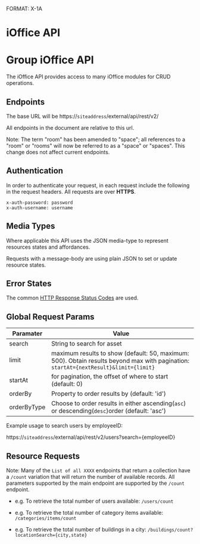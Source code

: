 FORMAT: X-1A
# iOffice API

# Group iOffice API
The iOffice API provides access to many iOffice modules for CRUD operations.

## Endpoints
The base URL will be https://`siteaddress`/external/api/rest/v2/

All endpoints in the document are relative to this url.

Note: The term "room" has been amended to "space"; all references to a "room" or "rooms" will now be referred to as a "space" or "spaces". This change does not affect current endpoints.  

## Authentication
In order to authenticate your request, in each request include the following in the request headers.
All requests are over **HTTPS**.

```http
x-auth-password: password
x-auth-username: username
```

## Media Types
Where applicable this API uses the JSON media-type to represent resources states and affordances.

Requests with a message-body are using plain JSON to set or update resource states.

## Error States
The common [HTTP Response Status Codes](https://github.com/for-GET/know-your-http-well/blob/master/status-codes.md) are used.

## Global Request Params
| Paramater  | Value |
| ------------- | ------------- |
| search | String to search for asset  |
| limit | maximum results to show (default: 50, maximum: 500). Obtain results beyond max with pagination: `startAt={nextResult}&limit={limit}`  |
| startAt | for pagination, the offset of where to start (default: 0)  |
| orderBy | Property to order results by (default: 'id')  |
| orderByType | Choose to order results in either ascending(`asc`) or descending(`desc`)order (default: 'asc')  |

Example usage to search users by employeeID:

https://`siteaddress`/external/api/rest/v2/users?search={employeeID}

## Resource Requests

Note: Many of the `List of all XXXX` endpoints that return a collection have a `/count` variation that will return the number of available records. All parameters supported by the main endpoint are supported by the `/count` endpoint. 


+ e.g. To retrieve the total number of users available: `/users/count`
	
+ e.g. To retrieve the total number of category items available: `/categories/items/count`

+ e.g. To retrieve the total number of buildings in a city: `/buildings/count?locationSearch={city,state}`
	


<!-- include(endpoints/user.md) -->

<!-- include(endpoints/move.md) -->

<!-- include(endpoints/mail.md) -->

<!-- include(endpoints/contact.md) -->

<!-- include(endpoints/building.md) -->

<!-- include(endpoints/country.md) -->

<!-- include(endpoints/floor.md) -->

<!-- include(endpoints/room.md) -->

<!-- include(endpoints/asset.md) -->

<!-- include(endpoints/reservation.md) -->

<!-- include(endpoints/maintenance.md) -->

<!-- include(endpoints/agreement.md) -->

<!-- include(endpoints/categoryitem.md) -->

<!-- include(endpoints/category.md) -->

<!-- include(endpoints/categorydepth.md) -->

